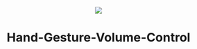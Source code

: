 <p align="center"><img src="https://i.ytimg.com/vi/9iEPzbG-xLE/sddefault.jpg"></p>
<h1 align="center">Hand-Gesture-Volume-Control</h1>
